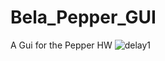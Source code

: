 # Bela_Pepper_GUI
A Gui for the Pepper HW
![delay1](https://user-images.githubusercontent.com/96871789/193555570-f0d0ceac-c880-4388-ac72-b9fc0eabd202.png)
